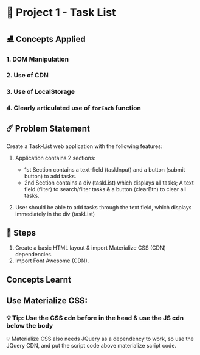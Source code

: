 # 🏓 Project 1 - Task List

## ⛸ Concepts Applied

### 1. DOM Manipulation

### 2. Use of CDN

### 3. Use of LocalStorage

### 4. Clearly articulated use of `forEach` function

## ☄️ Problem Statement

Create a Task-List web application with the following features:

1. Application contains 2 sections:

   - 1st Section contains a text-field (taskInput) and a button (submit button) to add tasks.
   - 2nd Section contains a div (taskList) which displays all tasks; A text field (filter) to search/filter tasks & a button (clearBtn) to clear all tasks.

2. User should be able to add tasks through the text field, which displays immediately in the div (taskList)

## 🌮 Steps

1. Create a basic HTML layout & import Materialize CSS (CDN) dependencies.
2. Import Font Awesome (CDN).

## Concepts Learnt

## Use Materialize CSS:

### 💡 Tip: Use the CSS cdn before in the head & use the JS cdn below the body

💡 Materialize CSS also needs JQuery as a dependency to work, so use the JQuery CDN, and put the script code above materialize script code.
